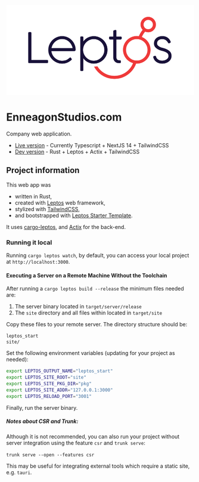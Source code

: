 <picture>
    <source srcset="https://raw.githubusercontent.com/leptos-rs/leptos/main/docs/logos/Leptos_logo_Solid_White.svg" media="(prefers-color-scheme: dark)">
    <img src="https://raw.githubusercontent.com/leptos-rs/leptos/main/docs/logos/Leptos_logo_RGB.svg" alt="Leptos Logo">
</picture>

# EnneagonStudios.com

Company web application.
- [Live version](https://www.enneagonstudios.com/) - Currently Typescript + NextJS 14 + TailwindCSS
- [Dev version](https://enneagon-web.fly.dev/) - Rust + Leptos + Actix + TailwindCSS


## Project information

This web app was
- written in Rust,
- created with [Leptos](https://github.com/leptos-rs/leptos) web framework,
- stylized with [TailwindCSS](https://tailwindcss.com/),
- and bootstrapped with [Leptos Starter Template](https://github.com/leptos-rs/start).

It uses [cargo-leptos](https://github.com/akesson/cargo-leptos), and [Actix](https://actix.rs/) for the back-end.


### Running it local

Running `cargo leptos watch`, by default, you can access your local project at `http://localhost:3000`.

#### Executing a Server on a Remote Machine Without the Toolchain

After running a `cargo leptos build --release` the minimum files needed are:

1. The server binary located in `target/server/release`
2. The `site` directory and all files within located in `target/site`

Copy these files to your remote server. The directory structure should be:
```text
leptos_start
site/
```
Set the following environment variables (updating for your project as needed):
```sh
export LEPTOS_OUTPUT_NAME="leptos_start"
export LEPTOS_SITE_ROOT="site"
export LEPTOS_SITE_PKG_DIR="pkg"
export LEPTOS_SITE_ADDR="127.0.0.1:3000"
export LEPTOS_RELOAD_PORT="3001"
```
Finally, run the server binary.

##### Notes about CSR and Trunk:

Although it is not recommended, you can also run your project without server integration using the feature `csr` and `trunk serve`:

`trunk serve --open --features csr`

This may be useful for integrating external tools which require a static site, e.g. `tauri`.

